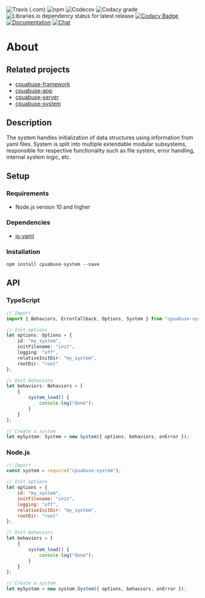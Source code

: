 ![Travis (.com)](https://img.shields.io/travis/com/cpuabuse/node-system.svg?style=for-the-badge)
![npm](https://img.shields.io/npm/v/cpuabuse-system.svg?style=for-the-badge)
![Codecov](https://img.shields.io/codecov/c/github/cpuabuse/node-system.svg?style=for-the-badge)
![Codacy grade](https://img.shields.io/codacy/grade/20c4959c1cd24053825f9f629a863945.svg?style=for-the-badge)
![Libraries.io dependency status for latest release](https://img.shields.io/librariesio/release/npm/cpuabuse-system.svg?style=for-the-badge)
[![Codacy Badge](https://api.codacy.com/project/badge/Grade/63ff087096f84dcabb59a1c6f5bb7451)](https://app.codacy.com/app/cpuabuse/node-system?utm_source=github.com&utm_medium=referral&utm_content=cpuabuse/node-system&utm_campaign=Badge_Grade_Dashboard)
[![Documentation](https://img.shields.io/badge/documentation-gh--pages-success.svg?style=for-the-badge)](https://cpuabuse.github.io/node-system/)
[![Chat](https://img.shields.io/badge/chat-slack-success.svg?style=for-the-badge)](https://join.slack.com/t/cpuabuse/shared_invite/enQtNjYzMjQ4NjY1MTUzLTZjMTY1M2NiYmZkNzBjMzI0YTQ4OGVjZDA1ODJkNjFiNDU1NDQwYjViMjBjODA1Y2Y4ZjNiYmUzODA2YWI3NDM)

# About

## Related projects

- [cpuabuse-framework](https://github.com/cpuabuse/node-framework)
- [cpuabuse-app](https://github.com/cpuabuse/node-app)
- [cpuabuse-server](https://github.com/cpuabuse/node-server)
- [cpuabuse-system](https://github.com/cpuabuse/node-system)

## Description

The system handles initialization of data structures using information from yaml files. System is split into multiple extendable modular subsystems, responsible for respective functionality such as file system, error handling, internal system logic, etc.

## Setup

### Requirements

- Node.js version 10 and higher

### Dependencies

- [js-yaml](https://github.com/nodeca/js-yaml)

### Installation

```
npm install cpuabuse-system --save
```

## API

### TypeScript

```typescript
// Import
import { Behaviors, ErrorCallback, Options, System } from "cpuabuse-system";

// Init options
let options: Options = {
	id: "my_system",
	initFilename: "init",
	logging: "off",
	relativeInitDir: "my_system",
	rootDir: "root"
};

// Init behaviors
let behaviors: Behaviors = [
	{
		system_load() {
			console.log("done");
		}
	}
];

// Create a system
let mySystem: System = new System({ options, behaviors, onError });
```

### Node.js

```javascript
// Import
const system = require("cpuabuse-system");

// Init options
let options = {
	id: "my_system",
	initFilename: "init",
	logging: "off",
	relativeInitDir: "my_system",
	rootDir: "root"
};

// Init behaviors
let behaviors = [
	{
		system_load() {
			console.log("done");
		}
	}
];

// Create a system
let mySystem = new system.System({ options, behaviors, onError });
```
